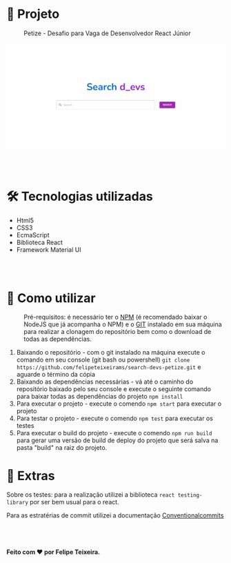<h1>🚀 Projeto</h1> 
<dd>Petize - Desafio para Vaga de Desenvolvedor React Júnior</dd>
<br>

<img src="./preview.gif" />

<br><br>

<h1>🛠️ Tecnologias utilizadas</h1> 
<ul>
    <li>Html5</li>
    <li>CSS3</li>
    <li>EcmaScript</li>
    <li>Biblioteca React</li>
    <li>Framework Material UI</li>
</ul>

<br><br>

<h1>📃 Como utilizar</h1>
<dd>Pré-requisitos: é necessário ter o <a href="https://nodejs.org/en" target="_blank">NPM</a> (é recomendado baixar o NodeJS que já acompanha o NPM) e o <a href="https://git-scm.com/downloads" target="_blank">GIT</a> instalado em sua máquina para realizar a clonagem do repositório bem como o download de todas as dependências.</dd>
<ol>
    <li> Baixando o repositório - com o git instalado na máquina execute o comando em seu console (git bash ou powershell) <code>git clone https://github.com/felipeteixeirams/search-devs-petize.git</code> e aguarde o término da cópia </li>
    <li> Baixando as dependências necessárias - vá até o caminho do repositório baixado pelo seu console e execute o seguinte comando para baixar todas as dependências do projeto <code>npm install</code></li>
    <li> Para executar o projeto - execute o comendo <code>npm start</code> para executar o projeto</li>
    <li> Para testar o projeto - execute o comendo <code>npm test</code> para executar os testes</li>
    <li> Para executar o build do projeto - execute o comendo <code>npm run build</code> para gerar uma versão de build de deploy do projeto que será salva na pasta "build" na raiz do projeto.<code></code></li>
</ol>

<h1>📃 Extras</h1>

<p> Sobre os testes: para a realização utilizei a biblioteca <code>react testing-library</code> por ser bem usual para o react.</p>
<p> Para as estratérias de commit utilizei a documentação <a href="https://www.conventionalcommits.org/en/v1.0.0/" target="_blank">Conventionalcommits</a></p>


<br><br>


<h4>Feito com ❤️ por <a url="https://www.linkedin.com/in/felipeteixeirams/" target="_blank">Felipe Teixeira</a>.</h4>